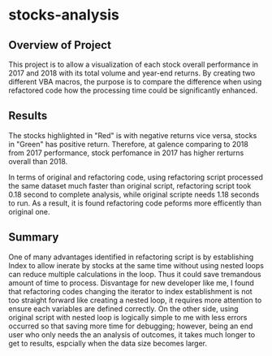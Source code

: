 # stocks-analysis

## Overview of Project

This project is to allow a visualization of each stock overall performance in 2017 and 2018 with its total volume and year-end returns. 
By creating two different VBA macros, the purpose is to compare the difference when using refactored code how the processing time could be significantly enhanced. 

## Results

The stocks highlighted in "Red" is with negative returns vice versa, stocks in "Green" has positive return. 
Therefore, at galence comparing to 2018 from 2017 performance, stock perfomance in 2017 has higher rerturns overall than 2018. 

In terms of original and refactoring code, using refactoring script processed the same dataset much faster than original script, refactoring script took 0.18 second to complete analysis, while original scripte needs 1.18 seconds to run.
As a result, it is found refactoring code peforms more efficently than original one. 

## Summary

One of many advantages identified in refactoring script is by establishing Index to allow inerate by stocks at the same time without using nested loops can reduce multiple calculations in the loop. Thus it could save tremandous amount of time to process. 
Disvantage for new developer like me, I found that refactoring codes changing the iterator to index establishment is not too straight forward like creating a nested loop, it requires more attention to ensure each variables are defined correctly. 
On the other side, using original script with nested loop is logically simple to me with less errors occurred so that saving more time for debugging; however, being an end user who only needs the an analysis of outcomes, it takes much longer to get to results, espcially when the data size becomes larger. 
